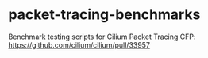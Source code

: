 # packet-tracing-benchmarks
Benchmark testing scripts for Cilium Packet Tracing CFP: https://github.com/cilium/cilium/pull/33957
